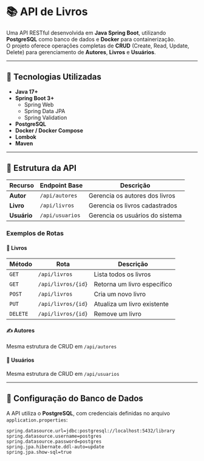 # 📚 API de Livros

Uma API RESTful desenvolvida em **Java Spring Boot**, utilizando **PostgreSQL** como banco de dados e **Docker** para containerização.  
O projeto oferece operações completas de **CRUD** (Create, Read, Update, Delete) para gerenciamento de **Autores**, **Livros** e **Usuários**.

---

## 🚀 Tecnologias Utilizadas

- **Java 17+**
- **Spring Boot 3+**
  - Spring Web
  - Spring Data JPA
  - Spring Validation
- **PostgreSQL**
- **Docker / Docker Compose**
- **Lombok**
- **Maven**

---

## 🧱 Estrutura da API

| Recurso | Endpoint Base | Descrição |
|----------|----------------|------------|
| **Autor** | `/api/autores` | Gerencia os autores dos livros |
| **Livro** | `/api/livros` | Gerencia os livros cadastrados |
| **Usuário** | `/api/usuarios` | Gerencia os usuários do sistema |

### Exemplos de Rotas

#### 📘 Livros
| Método | Rota | Descrição |
|--------|------|-----------|
| `GET` | `/api/livros` | Lista todos os livros |
| `GET` | `/api/livros/{id}` | Retorna um livro específico |
| `POST` | `/api/livros` | Cria um novo livro |
| `PUT` | `/api/livros/{id}` | Atualiza um livro existente |
| `DELETE` | `/api/livros/{id}` | Remove um livro |

#### ✍️ Autores
Mesma estrutura de CRUD em `/api/autores`

#### 👤 Usuários
Mesma estrutura de CRUD em `/api/usuarios`

---

## 🐘 Configuração do Banco de Dados

A API utiliza o **PostgreSQL**, com credenciais definidas no arquivo `application.properties`:

```properties
spring.datasource.url=jdbc:postgresql://localhost:5432/library
spring.datasource.username=postgres
spring.datasource.password=postgres
spring.jpa.hibernate.ddl-auto=update
spring.jpa.show-sql=true
